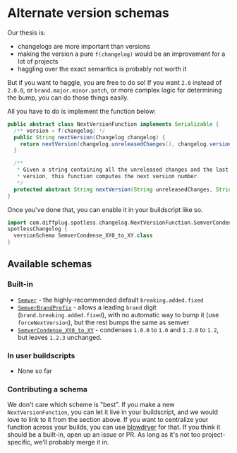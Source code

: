 # Alternate version schemas

Our thesis is:
- changelogs are more important than versions
- making the version a pure `f(changelog)` would be an improvement for a lot of projects
- haggling over the exact semantics is probably not worth it

But if you want to haggle, you are free to do so!  If you want `2.0` instead of `2.0.0`, or `brand.major.minor.patch`, or more complex logic for determining the bump, you can do those things easily.

All you have to do is implement the function below:

```java
public abstract class NextVersionFunction implements Serializable {
  /** version = f(changelog) */
  public String nextVersion(Changelog changelog) {
    return nextVersion(changelog.unreleasedChanges(), changelog.versionLast());
  }

  /**
   * Given a string containing all the unreleased changes and the last published
   * version, this function computes the next version number.
   */
  protected abstract String nextVersion(String unreleasedChanges, String lastVersion);
}
```

Once you've done that, you can enable it in your buildscript like so.

```gradle
import com.diffplug.spotless.changelog.NextVersionFunction.SemverCondense_XY0_to_XY
spotlessChangelog {
  versionSchema SemverCondense_XY0_to_XY.class
}
```

## Available schemas

### Built-in
* [`Semver`](https://github.com/diffplug/spotless-changelog/blob/8cc570f9ea2049ecc3d4f997b4bc609148f7fa74/spotless-changelog-lib/src/main/java/com/diffplug/spotless/changelog/NextVersionFunction.java#L80-L118) - the highly-recommended default `breaking.added.fixed`
* [`SemverBrandPrefix`](https://github.com/diffplug/spotless-changelog/blob/8cc570f9ea2049ecc3d4f997b4bc609148f7fa74/spotless-changelog-lib/src/main/java/com/diffplug/spotless/changelog/NextVersionFunction.java#L120-L135) - allows a leading `brand` digit (`brand.breaking.added.fixed`), with no automatic way to bump it (use `forceNextVersion`), but the rest bumps the same as semver
* [`SemverCondense_XY0_to_XY`](https://github.com/diffplug/spotless-changelog/blob/8cc570f9ea2049ecc3d4f997b4bc609148f7fa74/spotless-changelog-lib/src/main/java/com/diffplug/spotless/changelog/NextVersionFunction.java#L137-L152) - condenses `1.0.0` to `1.0` and `1.2.0` to `1.2`, but leaves `1.2.3` unchanged.

### In user buildscripts

* None so far

### Contributing a schema

We don't care which scheme is "best".  If you make a new `NextVersionFunction`, you can let it live in your buildscript, and we would love to link to it from the section above.  If you want to centralize your function across your builds, you can use [blowdryer](https://github.com/diffplug/blowdryer) for that.  If you think it should be a built-in, open up an issue or PR.  As long as it's not too project-specific, we'll probably merge it in.
